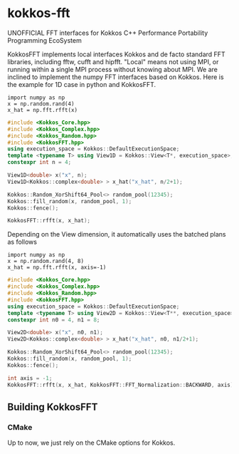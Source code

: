 # kokkos-fft

UNOFFICIAL FFT interfaces for Kokkos C++ Performance Portability Programming EcoSystem

KokkosFFT implements local interfaces Kokkos and de facto standard FFT libraries, including fftw, cufft and hipfft. 
"Local" means not using MPI, or running within a
single MPI process without knowing about MPI. We are inclined to implement the numpy FFT interfaces based on Kokkos.
Here is the example for 1D case in python and KokkosFFT.
```python3
import numpy as np
x = np.random.rand(4)
x_hat = np.fft.rfft(x)
```

```C++
#include <Kokkos_Core.hpp>
#include <Kokkos_Complex.hpp>
#include <Kokkos_Random.hpp>
#include <KokkosFFT.hpp>
using execution_space = Kokkos::DefaultExecutionSpace;
template <typename T> using View1D = Kokkos::View<T*, execution_space>;
constexpr int n = 4;

View1D<double> x("x", n);
View1D<Kokkos::complex<double> > x_hat("x_hat", n/2+1);

Kokkos::Random_XorShift64_Pool<> random_pool(12345);
Kokkos::fill_random(x, random_pool, 1);
Kokkos::fence();

KokkosFFT::rfft(x, x_hat);
```

Depending on the View dimension, it automatically uses the batched plans as follows
```python3
import numpy as np
x = np.random.rand(4, 8)
x_hat = np.fft.rfft(x, axis=-1)
```

```C++
#include <Kokkos_Core.hpp>
#include <Kokkos_Complex.hpp>
#include <Kokkos_Random.hpp>
#include <KokkosFFT.hpp>
using execution_space = Kokkos::DefaultExecutionSpace;
template <typename T> using View2D = Kokkos::View<T**, execution_space>;
constexpr int n0 = 4, n1 = 8;

View2D<double> x("x", n0, n1);
View2D<Kokkos::complex<double> > x_hat("x_hat", n0, n1/2+1);

Kokkos::Random_XorShift64_Pool<> random_pool(12345);
Kokkos::fill_random(x, random_pool, 1);
Kokkos::fence();

int axis = -1;
KokkosFFT::rfft(x, x_hat, KokkosFFT::FFT_Normalization::BACKWARD, axis); // FFT along -1 axis and batched along 0th axis
```

## Building KokkosFFT

### CMake
Up to now, we just rely on the CMake options for Kokkos.
